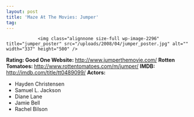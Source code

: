 ```yaml
---
layout: post
title: 'Maze At The Movies: Jumper'
tag: 
---
```



                <img class="alignnone size-full wp-image-2296" title="jumper_poster" src="/uploads/2008/04/jumper_poster.jpg" alt="" width="337" height="500" />
<p><strong>Rating: Good One
Website: </strong><a href="http://www.jumperthemovie.com/"><a href="http://www.jumperthemovie.com/">http://www.jumperthemovie.com/</a></a>
<strong> Rotten Tomatoes: </strong><a href="http://www.rottentomatoes.com/m/jumper/"><a href="http://www.rottentomatoes.com/m/jumper/">http://www.rottentomatoes.com/m/jumper/</a></a>
<strong> IMDB: </strong><a href="http://imdb.com/title/tt0489099/"><a href="http://imdb.com/title/tt0489099/">http://imdb.com/title/tt0489099/</a></a>
<strong> Actors:</strong></p>
<ul>
    <li>Hayden Christensen</li>
    <li>Samuel L. Jackson</li>
    <li>Diane Lane</li>
    <li>Jamie Bell</li>
    <li>Rachel Bilson</li>
</ul>
            
